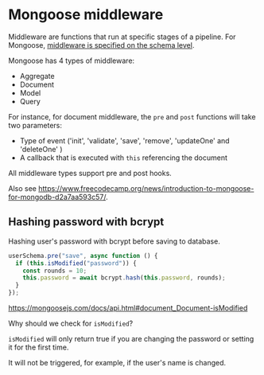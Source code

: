 # Mongoose middleware

Middleware are functions that run at specific stages of a pipeline. For Mongoose, [middleware is specified on the schema level](https://mongoosejs.com/docs/middleware.html).

Mongoose has 4 types of middleware:

- Aggregate
- Document
- Model
- Query

For instance, for document middleware, the `pre` and `post` functions will take two parameters:

- Type of event ('init', 'validate', 'save', 'remove', 'updateOne' and 'deleteOne' )
- A callback that is executed with `this` referencing the document

All middleware types support pre and post hooks.

Also see https://www.freecodecamp.org/news/introduction-to-mongoose-for-mongodb-d2a7aa593c57/.

## Hashing password with bcrypt

Hashing user's password with bcrypt before saving to database.

```js
userSchema.pre("save", async function () {
  if (this.isModified("password")) {
    const rounds = 10;
    this.password = await bcrypt.hash(this.password, rounds);
  }
});
```

https://mongoosejs.com/docs/api.html#document_Document-isModified

Why should we check for `isModified`?

`isModified` will only return true if you are changing the password or setting it for the first time.

It will not be triggered, for example, if the user's name is changed.
